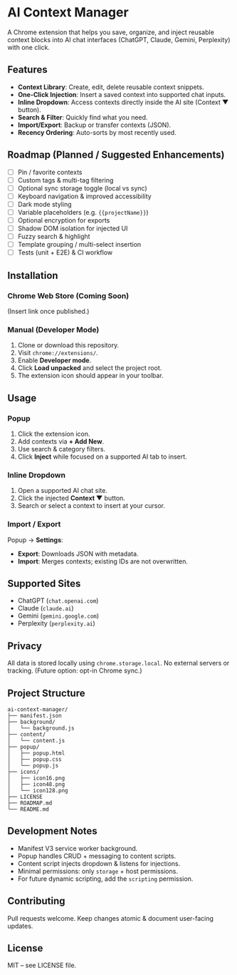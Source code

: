# AI Context Manager

A Chrome extension that helps you save, organize, and inject reusable context blocks into AI chat interfaces (ChatGPT, Claude, Gemini, Perplexity) with one click.

## Features

- **Context Library**: Create, edit, delete reusable context snippets.
- **One-Click Injection**: Insert a saved context into supported chat inputs.
- **Inline Dropdown**: Access contexts directly inside the AI site (Context ▼ button).
- **Search & Filter**: Quickly find what you need.
- **Import/Export**: Backup or transfer contexts (JSON).
- **Recency Ordering**: Auto-sorts by most recently used.

## Roadmap (Planned / Suggested Enhancements)
- [ ] Pin / favorite contexts
- [ ] Custom tags & multi-tag filtering
- [ ] Optional sync storage toggle (local vs sync)
- [ ] Keyboard navigation & improved accessibility
- [ ] Dark mode styling
- [ ] Variable placeholders (e.g. `{{projectName}}`)
- [ ] Optional encryption for exports
- [ ] Shadow DOM isolation for injected UI
- [ ] Fuzzy search & highlight
- [ ] Template grouping / multi-select insertion
- [ ] Tests (unit + E2E) & CI workflow

## Installation

### Chrome Web Store (Coming Soon)
(Insert link once published.)

### Manual (Developer Mode)
1. Clone or download this repository.
2. Visit `chrome://extensions/`.
3. Enable **Developer mode**.
4. Click **Load unpacked** and select the project root.
5. The extension icon should appear in your toolbar.

## Usage

### Popup
1. Click the extension icon.
2. Add contexts via **+ Add New**.
3. Use search & category filters.
4. Click **Inject** while focused on a supported AI tab to insert.

### Inline Dropdown
1. Open a supported AI chat site.
2. Click the injected **Context ▼** button.
3. Search or select a context to insert at your cursor.

### Import / Export
Popup → **Settings**:
- **Export**: Downloads JSON with metadata.
- **Import**: Merges contexts; existing IDs are not overwritten.

## Supported Sites
- ChatGPT (`chat.openai.com`)
- Claude (`claude.ai`)
- Gemini (`gemini.google.com`)
- Perplexity (`perplexity.ai`)

## Privacy
All data is stored locally using `chrome.storage.local`. No external servers or tracking. (Future option: opt-in Chrome sync.)

## Project Structure
```text
ai-context-manager/
├── manifest.json
├── background/
│   └── background.js
├── content/
│   └── content.js
├── popup/
│   ├── popup.html
│   ├── popup.css
│   └── popup.js
├── icons/
│   ├── icon16.png
│   ├── icon48.png
│   └── icon128.png
├── LICENSE
├── ROADMAP.md
└── README.md
```

## Development Notes
- Manifest V3 service worker background.
- Popup handles CRUD + messaging to content scripts.
- Content script injects dropdown & listens for injections.
- Minimal permissions: only `storage` + host permissions.
- For future dynamic scripting, add the `scripting` permission.

## Contributing
Pull requests welcome. Keep changes atomic & document user-facing updates.

## License
MIT – see LICENSE file.